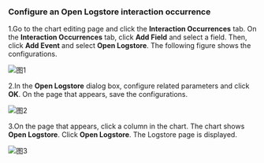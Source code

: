 ### Configure an Open Logstore interaction occurrence

1.Go to the chart editing page and click the **Interaction Occurrences** tab. On the **Interaction Occurrences** tab, click **Add Field** and select a field. Then, click **Add Event** and select **Open Logstore**. The following figure shows the configurations.

![图1](/img/src/en/visulization/interactionEvent/event1.png)

2.In the **Open Logstore** dialog box, configure related parameters and click **OK**. On the page that appears, save the configurations.

![图2](/img/src/en/visulization/interactionEvent/event2.png)

3.On the page that appears, click a column in the chart. The chart shows **Open Logstore**. Click **Open Logstore**. The Logstore page is displayed.

![图3](/img/src/en/visulization/interactionEvent/event3.png)
